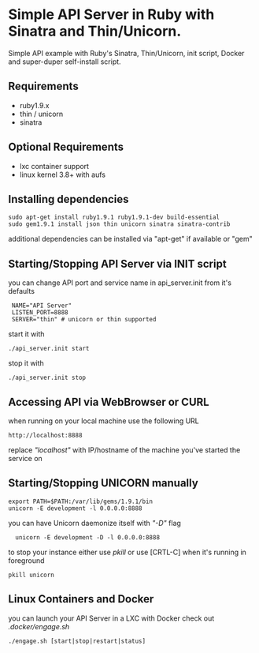 # Simple API Server in Ruby with Sinatra and Thin/Unicorn.
Simple API example with Ruby's Sinatra, Thin/Unicorn, init script, Docker and super-duper self-install script.
## Requirements
 * ruby1.9.x
 * thin / unicorn
 * sinatra

## Optional Requirements
 * lxc container support
 * linux kernel 3.8+ with aufs

## Installing dependencies
    sudo apt-get install ruby1.9.1 ruby1.9.1-dev build-essential
    sudo gem1.9.1 install json thin unicorn sinatra sinatra-contrib
  additional dependencies can be installed via "apt-get" if available or "gem"

## Starting/Stopping API Server via INIT script
  you can change API port and service name in api\_server.init from it's defaults

     NAME="API Server"
     LISTEN_PORT=8888
     SERVER="thin" # unicorn or thin supported

  start it with

    ./api_server.init start

  stop it with

    ./api_server.init stop

## Accessing API via WebBrowser or CURL
  when running on your local machine use the following URL

    http://localhost:8888

  replace _"localhost"_ with IP/hostname of the machine you've started the service on

## Starting/Stopping UNICORN manually
    export PATH=$PATH:/var/lib/gems/1.9.1/bin
    unicorn -E development -l 0.0.0.0:8888

  you can have Unicorn daemonize itself with _"-D"_ flag

      unicorn -E development -D -l 0.0.0.0:8888

  to stop your instance either use _pkill_ or use [CRTL-C] when it's running in foreground

    pkill unicorn

## Linux Containers and Docker
  you can launch your API Server in a LXC with Docker
  check out _.docker/engage.sh_

    ./engage.sh [start|stop|restart|status]
